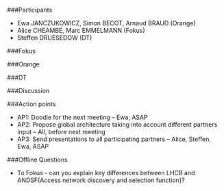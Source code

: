 ###Participants
* Ewa JANCZUKOWICZ, Simon BECOT, Arnaud BRAUD (Orange)
* Alice CHEAMBE, Marc EMMELMANN (Fokus)
* Steffen DRUESEDOW  (DT)

###Fokus


###Orange


###DT 


###Discussion


###Action points
* AP1: Doodle for the next meeting – Ewa, ASAP
* AP2: Propose global architecture taking into account different partners input – All, before next meeting 
* AP3: Send presentations to all participating partners – Alice, Steffen, Ewa, ASAP

###Offline Questions
* To Fokus - can you explain key differences between LHCB and ANDSF(Access network discovery and selection function)?


